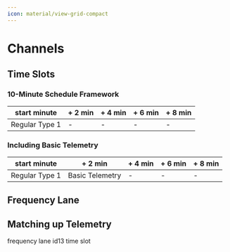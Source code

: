 ```yaml
---
icon: material/view-grid-compact
---
```


# Channels



## Time Slots

### 10-Minute Schedule Framework

| start minute   | + 2 min | + 4 min | + 6 min | + 8 min |
|----------------|---------|---------|---------|---------|
| Regular Type 1 | -       | -       | -       | -       |


### Including Basic Telemetry

| start minute   | + 2 min         | + 4 min | + 6 min | + 8 min |
|----------------|-----------------|---------|---------|---------|
| Regular Type 1 | Basic Telemetry | -       | -       | -       |



## Frequency Lane


## Matching up Telemetry

frequency lane
id13
time slot

